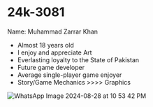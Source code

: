 # 24k-3081
Name: Muhammad Zarrar Khan


+    Almost 18 years old
+    I enjoy and appreciate Art
+    Everlasting loyalty to the State of Pakistan
+    Future game developer
+    Average single-player game enjoyer 
+    Story/Game Mechanics >>>> Graphics
    
![WhatsApp Image 2024-08-28 at 10 53 42 PM](https://github.com/user-attachments/assets/dca71b28-2557-425e-8824-80f82683b1bf)
